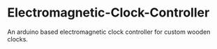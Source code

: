 # Electromagnetic-Clock-Controller
An arduino based electromagnetic clock controller for custom wooden clocks.
